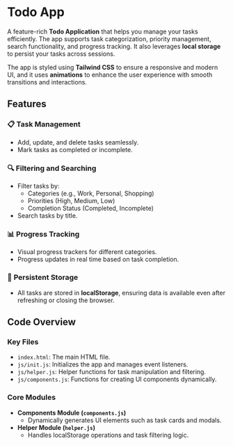 # Todo App

A feature-rich **Todo Application** that helps you manage your tasks efficiently. The app supports task categorization, priority management, search functionality, and progress tracking. It also leverages **local storage** to persist your tasks across sessions.

The app is styled using **Tailwind CSS** to ensure a responsive and modern UI, and it uses **animations** to enhance the user experience with smooth transitions and interactions.

## Features

### 📋 **Task Management**

- Add, update, and delete tasks seamlessly.
- Mark tasks as completed or incomplete.

### 🔍 **Filtering and Searching**

- Filter tasks by:
    - Categories (e.g., Work, Personal, Shopping)
    - Priorities (High, Medium, Low)
    - Completion Status (Completed, Incomplete)
- Search tasks by title.

### 📊 **Progress Tracking**

- Visual progress trackers for different categories.
- Progress updates in real time based on task completion.

### 💾 **Persistent Storage**

- All tasks are stored in **localStorage**, ensuring data is available even after refreshing or closing the browser.

## Code Overview

### Key Files

- `index.html`: The main HTML file.
- `js/init.js`: Initializes the app and manages event listeners.
- `js/helper.js`: Helper functions for task manipulation and filtering.
- `js/components.js`: Functions for creating UI components dynamically.

### Core Modules

- **Components Module (`components.js`)**
    - Dynamically generates UI elements such as task cards and modals.
- **Helper Module (`helper.js`)**
    - Handles localStorage operations and task filtering logic.